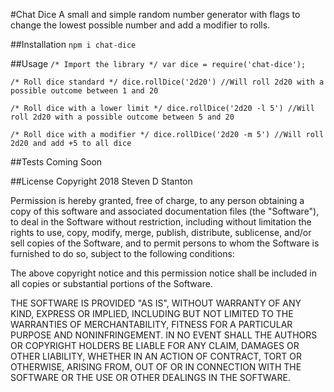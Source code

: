 #Chat Dice
A small and simple random number generator with flags to change the lowest possible number and add a modifier to rolls.

##Installation
`npm i chat-dice`

##Usage
`/* Import the library */
var dice = require('chat-dice');`

`/* Roll dice standard */
dice.rollDice('2d20') //Will roll 2d20 with a possible outcome between 1 and 20`

`/* Roll dice with a lower limit */
dice.rollDice('2d20 -l 5') //Will roll 2d20 with a possible outcome between 5 and 20`

`/* Roll dice with a modifier */
dice.rollDice('2d20 -m 5') //Will roll 2d20 and add +5 to all dice`


##Tests
Coming Soon

##License
Copyright 2018 Steven D Stanton

Permission is hereby granted, free of charge, to any person obtaining a copy of this software and associated documentation files (the "Software"), to deal in the Software without restriction, including without limitation the rights to use, copy, modify, merge, publish, distribute, sublicense, and/or sell copies of the Software, and to permit persons to whom the Software is furnished to do so, subject to the following conditions:

The above copyright notice and this permission notice shall be included in all copies or substantial portions of the Software.

THE SOFTWARE IS PROVIDED "AS IS", WITHOUT WARRANTY OF ANY KIND, EXPRESS OR IMPLIED, INCLUDING BUT NOT LIMITED TO THE WARRANTIES OF MERCHANTABILITY, FITNESS FOR A PARTICULAR PURPOSE AND NONINFRINGEMENT. IN NO EVENT SHALL THE AUTHORS OR COPYRIGHT HOLDERS BE LIABLE FOR ANY CLAIM, DAMAGES OR OTHER LIABILITY, WHETHER IN AN ACTION OF CONTRACT, TORT OR OTHERWISE, ARISING FROM, OUT OF OR IN CONNECTION WITH THE SOFTWARE OR THE USE OR OTHER DEALINGS IN THE SOFTWARE.